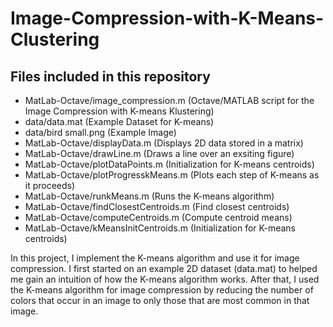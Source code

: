 # Image-Compression-with-K-Means-Clustering

## Files included in this repository
- MatLab-Octave/image_compression.m (Octave/MATLAB script for the Image Compression with K-means Klustering)
- data/data.mat (Example Dataset for K-means)
- data/bird small.png (Example Image)
- MatLab-Octave/displayData.m (Displays 2D data stored in a matrix)
- MatLab-Octave/drawLine.m (Draws a line over an exsiting figure)
- MatLab-Octave/plotDataPoints.m (Initialization for K-means centroids)
- MatLab-Octave/plotProgresskMeans.m (Plots each step of K-means as it proceeds)
- MatLab-Octave/runkMeans.m (Runs the K-means algorithm)
- MatLab-Octave/findClosestCentroids.m (Find closest centroids)
- MatLab-Octave/computeCentroids.m (Compute centroid means)
- MatLab-Octave/kMeansInitCentroids.m (Initialization for K-means centroids)

In this project, I implement the K-means algorithm and use it for image compression. I first started on an example 2D dataset (data.mat) to helped me gain an intuition of how the K-means algorithm works. After that, I used the K-means algorithm for image compression by reducing the number of colors that occur in an image to only those that are most common in that image.
